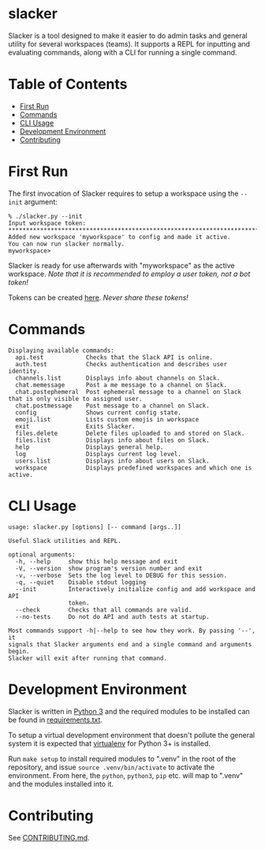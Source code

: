 # slacker
Slacker is a tool designed to make it easier to do admin tasks and general utility for several workspaces (teams). It supports a REPL for inputting and evaluating commands, along with a CLI for running a single command.

# Table of Contents
* [First Run](#first-run)
* [Commands](#commands)
* [CLI Usage](#cli-usage)
* [Development Environment](#development-environment)
* [Contributing](#contributing)

# First Run
The first invocation of Slacker requires to setup a workspace using the `--init` argument:
```
% ./slacker.py --init
Input workspace token: ****************************************************************************
Added new workspace 'myworkspace' to config and made it active.
You can now run slacker normally.
myworkspace> 
```

Slacker is ready for use afterwards with "myworkspace" as the active workspace. _Note that it is recommended to employ a user token, not a bot token!_

Tokens can be created [here](https://api.slack.com/custom-integrations/legacy-tokens). _Never share these tokens!_

# Commands
```
Displaying available commands:
  api.test            Checks that the Slack API is online.
  auth.test           Checks authentication and describes user identity.
  channels.list       Displays info about channels on Slack.
  chat.memessage      Post a me message to a channel on Slack.
  chat.postephemeral  Post ephemeral message to a channel on Slack that is only visible to assigned user.
  chat.postmessage    Post message to a channel on Slack.
  config              Shows current config state.
  emoji.list          Lists custom emojis in workspace
  exit                Exits Slacker.
  files.delete        Delete files uploaded to and stored on Slack.
  files.list          Displays info about files on Slack.
  help                Displays general help.
  log                 Displays current log level.
  users.list          Displays info about users on Slack.
  workspace           Displays predefined workspaces and which one is active.
```

# CLI Usage
```
usage: slacker.py [options] [-- command [args..]]

Useful Slack utilities and REPL.

optional arguments:
  -h, --help     show this help message and exit
  -V, --version  show program's version number and exit
  -v, --verbose  Sets the log level to DEBUG for this session.
  -q, --quiet    Disable stdout logging
  --init         Interactively initialize config and add workspace and API
                 token.
  --check        Checks that all commands are valid.
  --no-tests     Do not do API and auth tests at startup.

Most commands support -h|--help to see how they work. By passing '--', it
signals that Slacker arguments end and a single command and arguments begin.
Slacker will exit after running that command.
```

# Development Environment
Slacker is written in [Python 3](https://www.python.org/) and the required modules to be installed can be found in [requirements.txt](requirements.txt).

To setup a virtual development environment that doesn't pollute the general system it is expected that [virtualenv](https://virtualenv.pypa.io/en/stable/) for Python 3+ is installed.

Run `make setup` to install required modules to ".venv" in the root of the repository, and issue `source .venv/bin/activate` to activate the environment. From here, the `python`, `python3`, `pip` etc. will map to ".venv" and the modules installed into it.

# Contributing
See [CONTRIBUTING.md](CONTRIBUTING.md).
